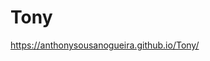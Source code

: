 # Tony
https://anthonysousanogueira.github.io/Tony/










<body>






<div
<iframe width=560¨ height=´´315´´ src=

